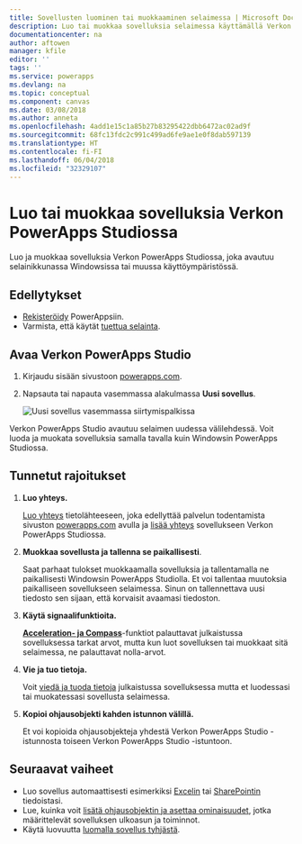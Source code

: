 ```yaml
---
title: Sovellusten luominen tai muokkaaminen selaimessa | Microsoft Docs
description: Luo tai muokkaa sovelluksia selaimessa käyttämällä Verkon PowerApps Studiota.
documentationcenter: na
author: aftowen
manager: kfile
editor: ''
tags: ''
ms.service: powerapps
ms.devlang: na
ms.topic: conceptual
ms.component: canvas
ms.date: 03/08/2018
ms.author: anneta
ms.openlocfilehash: 4add1e15c1a85b27b83295422dbb6472ac02ad9f
ms.sourcegitcommit: 68fc13fdc2c991c499ad6fe9ae1e0f8dab597139
ms.translationtype: HT
ms.contentlocale: fi-FI
ms.lasthandoff: 06/04/2018
ms.locfileid: "32329107"
---
```

# <a name="create-or-edit-apps-in-powerapps-studio-for-web"></a>Luo tai muokkaa sovelluksia Verkon PowerApps Studiossa
Luo ja muokkaa sovelluksia Verkon PowerApps Studiossa, joka avautuu selainikkunassa Windowsissa tai muussa käyttöympäristössä.

## <a name="prerequisites"></a>Edellytykset
* [Rekisteröidy](../signup-for-powerapps.md) PowerAppsiin.
* Varmista, että käytät [tuettua selainta](limits-and-config.md#supported-browsers-for-powerapps-studio).

## <a name="open-powerapps-studio-for-web"></a>Avaa Verkon PowerApps Studio
1. Kirjaudu sisään sivustoon [powerapps.com](http://go.microsoft.com/fwlink/p/?LinkId=708209).
2. Napsauta tai napauta vasemmassa alakulmassa **Uusi sovellus**.

    ![Uusi sovellus vasemmassa siirtymispalkissa](./media/create-app-browser/left-nav.png)

Verkon PowerApps Studio avautuu selaimen uudessa välilehdessä. Voit luoda ja muokata sovelluksia samalla tavalla kuin Windowsin PowerApps Studiossa.

## <a name="known-limitations"></a>Tunnetut rajoitukset
1. **Luo yhteys.**

    [Luo yhteys](add-manage-connections.md) tietolähteeseen, joka edellyttää palvelun todentamista sivuston [powerapps.com](https://web.powerapps.com) avulla ja [lisää yhteys](add-data-connection.md) sovellukseen Verkon PowerApps Studiossa.
2. **Muokkaa sovellusta ja tallenna se paikallisesti**.

    Saat parhaat tulokset muokkaamalla sovelluksia ja tallentamalla ne paikallisesti Windowsin PowerApps Studiolla. Et voi tallentaa muutoksia paikalliseen sovellukseen selaimessa. Sinun on tallennettava uusi tiedosto sen sijaan, että korvaisit avaamasi tiedoston.
3. **Käytä signaalifunktioita.**

    **[Acceleration- ja Compass](functions/signals.md)**-funktiot palauttavat julkaistussa sovelluksessa tarkat arvot, mutta kun luot sovelluksen tai muokkaat sitä selaimessa, ne palauttavat nolla-arvot.
4. **Vie ja tuo tietoja.**

    Voit [viedä ja tuoda tietoja](controls/control-export-import.md) julkaistussa sovelluksessa mutta et luodessasi tai muokatessasi sovellusta selaimessa.
5. **Kopioi ohjausobjekti kahden istunnon välillä.**

    Et voi kopioida ohjausobjekteja yhdestä Verkon PowerApps Studio -istunnosta toiseen Verkon PowerApps Studio -istuntoon.

## <a name="next-steps"></a>Seuraavat vaiheet
* Luo sovellus automaattisesti esimerkiksi [Excelin](get-started-create-from-data.md) tai [SharePointin](app-from-sharepoint.md) tiedoistasi.
* Lue, kuinka voit [lisätä ohjausobjektin ja asettaa ominaisuudet](add-configure-controls.md), jotka määrittelevät sovelluksen ulkoasun ja toiminnot.
* Käytä luovuutta [luomalla sovellus tyhjästä](get-started-create-from-blank.md).
